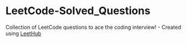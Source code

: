 # LeetCode-Solved_Questions
Collection of LeetCode questions to ace the coding interview! - Created using [LeetHub](https://github.com/QasimWani/LeetHub)
